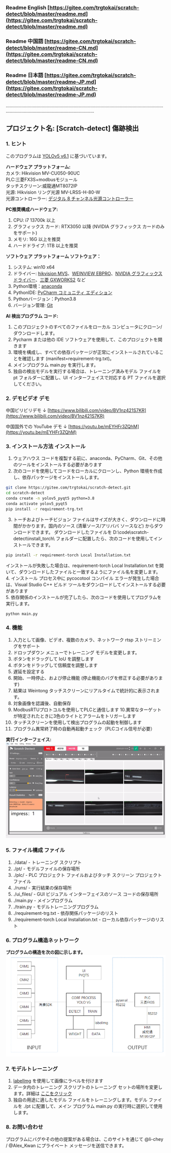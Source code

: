 ### Readme English [https://gitee.com/trgtokai/scratch-detect/blob/master/readme.md](https://gitee.com/trgtokai/scratch-detect/blob/master/readme.md)
### Readme 中国語 [https://gitee.com/trgtokai/scratch-detect/blob/master/readme-CN.md](https://gitee.com/trgtokai/scratch-detect/blob/master/readme-CN.md)
### Readme 日本語 [https://gitee.com/trgtokai/scratch-detect/blob/master/readme-JP.md](https://gitee.com/trgtokai/scratch-detect/blob/master/readme-JP.md)
…………………………………………………………………………………………………………………………………………………………………………
## プロジェクト名: [Scratch-detect] 傷跡検出

### 1. ヒント <br>

このプログラムは [YOLOv5 v6.1](https://github.com/ultralytics/yolov5/tree/v6.1) に基づいています。

**ハードウェア プラットフォーム:** <br>
カメラ: Hikvision MV-CU050-90UC<br>
PLC:三菱FX3S+modbusモジュール<br>
タッチスクリーン:威龍通MT8072IP<br>
光源: Hikvision リング光源 MV-LRSS-H-80-W<br>
光源コントローラー: [デジタル 8 チャンネル光源コントローラー](https://detail.tmall.com/item.htm?abbucket=1&id=656543446110&rn=21d65f2d271defe4d3b29e10ced9b2a5&spm=a1z10.5-b.w4011-23573612475.52.201646d6ZWIsQh&skuId=4738283905874)<br>

**PC推奨構成ハードウェア:**<br>
1. CPU: i7 13700k 以上<br>
2. グラフィックス カード: RTX3050 以降 (NVIDIA グラフィックス カードのみをサポート)<br>
3. メモリ: 16G 以上を推奨<br>
4. ハードドライブ: 1TB 以上を推奨<br>

**ソフトウェア プラットフォーム ソフトウェア：**<br>
1. システム: win10 x64 <br>
2. ドライバー: [hikvision MVS](https://www.hikrobotics.com/cn2/source/support/software/MVS_STD_4.3.2_240529.zip)、[WEINVIEW EBPRO](https://www.weinview.cn/Admin/Others/DownloadsPage.aspx?nid=3&id=10917&tag=0&ref=download&t=a4ff8b5703a191fe)、[NVIDIA グラフィックス ドライバー](https://cn.download.nvidia.com/Windows/555.99/555.99-desktop-win10-win11-64bit-international-nsd-dch-whql.exe)、[三菱 GXWORKS2](https://www.mitsubishielectric-fa.cn/site/file-software-detail?id=18) など<br>
3. Python環境：[anaconda](https://repo.anaconda.com/archive/Anaconda3-2024.02-1-Windows-x86_64.exe)<br>
4. PythonIDE: [PyCharm コミュニティ エディション](https://www.jetbrains.com/pycharm/download/download-thanks.html?platform=windows&code=PCC)<br>
5. Pythonバージョン：Python3.8<br>
6. バージョン管理: [Git](https://git-scm.com/download/win)

**AI 検出プログラム コード:**<br>
1. このプロジェクトのすべてのファイルをローカル コンピュータにクローン/ダウンロードします。
2. Pycharm または他の IDE ソフトウェアを使用して、このプロジェクトを開きます
3. 環境を構成し、すべての依存パッケージが正常にインストールされていることを確認します (manifest=requirement-trg.txt)。
4. メインプログラム main.py を実行します。
5. 独自の検出モデルを実行する場合は、トレーニング済みモデル ファイルを pt フォルダーに配置し、UI インターフェイスで対応する PT ファイルを選択してください。

### 2. デモビデオ デモ
中国ビリビリデモ ↓
[https://www.bilibili.com/video/BV1nz421S7KR](https://www.bilibili.com/video/BV1nz421S7KR)

中国国外での YouTube デモ ↓
[https://youtu.be/mEYHFr3ZQhM](https://youtu.be/mEYHFr3ZQhM)

### 3. インストール方法 インストール

1. ウェアハウス コードを複製する前に、anaconda、PyCharm、Git、その他のツールをインストールする必要があります<br>
2. 次のコードを使用してコードをローカルにクローンし、Python 環境を作成し、依存パッケージをインストールします。

```bash
git clone https://gitee.com/trgtokai/scratch-detect.git
cd scratch-detect
conda create -n yolov5_pyqt5 python=3.8
conda activate yolov5_pyqt5
pip install -r requirement-trg.txt
```

3. トーチおよびトーチビジョン ファイルはサイズが大きく、ダウンロードに時間がかかります。国内のソース (清華ソース/アリババ ソースなど) からダウンロードできます。
ダウンロードしたファイルを D:\code\scratch-detect\install_torch\ フォルダーに配置したら、次のコードを使用してインストールできます。

```bash
pip install -r requirement-torch Local Installation.txt
```

インストールが失敗した場合は、requirement-torch Local Installation.txt を開いて、ダウンロードしたファイルと一致するようにファイル名を変更します。<br>
4. インストール プロセス中に pycocotool コンパイル エラーが発生した場合は、Visual Studio C++ ビルド ツールをダウンロードしてインストールする必要があります<br>
5. 依存関係のインストールが完了したら、次のコードを使用してプログラムを実行します。

```bash
python main.py
```

### 4. 機能

1. 入力として画像、ビデオ、複数のカメラ、ネットワーク rtsp ストリーミングをサポート
2. ドロップダウン メニューでトレーニング モデルを変更します。
3. ボタンをドラッグして IoU を調整します
4. ボタンをドラッグして信頼度を調整します
5. 遅延を設定する
6. 開始、一時停止、および停止機能 (停止機能のバグを修正する必要があります)
7. 結果は Weintong タッチスクリーンにリアルタイムで統計的に表示されます。
8. 対象画像を認識後、自動保存
9. ModbusRTUプロトコルを使用してPLCと通信します
10.異常なターゲットが特定されたときに3色のライトとアラームをトリガーします
11. タッチスクリーンを使用して検出プログラムの起動を制御します
12. プログラム異常終了時の自動再起動チェック（PLCコイル信号が必要）

**実行インターフェイス:**
![画像の説明を入力](imgs/%E7%BA%BF%E4%B8%8A%E6%A3%80%E6%9F%A5%5B00_10_57%5D%5B20240605-174147%5D.png)

### 5. ファイル構成 ファイル

1. ./data/ - トレーニング スクリプト
2. ./pt/ - モデルファイルの保存場所
3. ./plc/ - PLC プロジェクト ファイルおよびタッチ スクリーン プロジェクト ファイル
4. ./runs/ - 実行結果の保存場所
5. ./ui_files/ - GUI ビジュアル インターフェイスのソース コードの保存場所
6. ./main.py - メインプログラム
7. ./train.py - モデルトレーニングプログラム
8. ./requirement-trg.txt - 依存関係パッケージのリスト
9. ./requirement-torch Local Installation.txt - ローカル依存パッケージのリスト

### 6. プログラム構造ネットワーク

 **プログラムの構造を次の図に示します。**
![プログラム構成図](imgs/%E7%A8%8B%E5%BA%8F%E7%BB%93%E6%9E%84%E5%9B%BE.png)

### 7. モデルトレーニング
1. [labelImg](https://blog.csdn.net/klaus_x/article/details/106854136) を使用して画像にラベルを付けます
2. データ内のトレーニング スクリプトのトレーニング セットの場所を変更します。詳細は [ここをクリック](https://blog.csdn.net/qq_45945548/article/details/121701492)
3. 独自の用途に適したモデル ファイルをトレーニングします。モデル ファイルを ./pt に配置して、メイン プログラム main.py の実行時に選択して使用します。

### 8. お問い合わせ
プログラムにバグやその他の提案がある場合は、このサイトを通じて @li-chey / @Alex_Kwan にプライベート メッセージを送信できます。